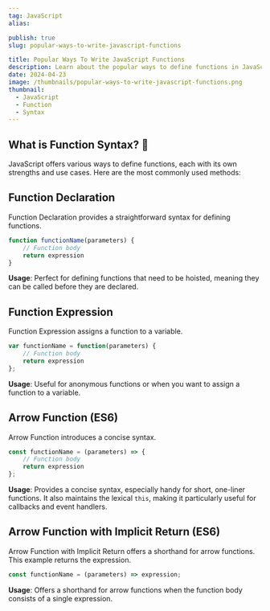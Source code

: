 ```yaml
---
tag: JavaScript
alias:

publish: true
slug: popular-ways-to-write-javascript-functions

title: Popular Ways To Write JavaScript Functions
description: Learn about the popular ways to define functions in JavaScript, including Function Declaration, Function Expression, and Arrow Function.
date: 2024-04-23
image: /thumbnails/popular-ways-to-write-javascript-functions.png
thumbnail:
  - JavaScript
  - Function
  - Syntax
---
```



## What is Function Syntax? 📝

JavaScript offers various ways to define functions, each with its own strengths and use cases. Here are the most commonly used methods:

## Function Declaration
Function Declaration provides a straightforward syntax for defining functions.

```javascript
function functionName(parameters) {
    // Function body
    return expression
}
```
**Usage**: Perfect for defining functions that need to be hoisted, meaning they can be called before they are declared.

## Function Expression
Function Expression assigns a function to a variable.

```javascript
var functionName = function(parameters) {
    // Function body
    return expression
};
```
**Usage**: Useful for anonymous functions or when you want to assign a function to a variable.

## Arrow Function (ES6)
Arrow Function introduces a concise syntax.

```javascript
const functionName = (parameters) => {
    // Function body
    return expression
};
```
**Usage**: Provides a concise syntax, especially handy for short, one-liner functions. It also maintains the lexical `this`, making it particularly useful for callbacks and event handlers.

## Arrow Function with Implicit Return (ES6)
Arrow Function with Implicit Return offers a shorthand for arrow functions. This example returns the expression.

```javascript
const functionName = (parameters) => expression;
```
**Usage**: Offers a shorthand for arrow functions when the function body consists of a single expression.
